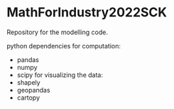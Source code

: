 # MathForIndustry2022SCK

Repository for the modelling code.

python dependencies for computation:
- pandas
- numpy
- scipy
for visualizing the data:
- shapely
- geopandas
- cartopy
